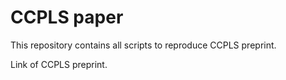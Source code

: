 # CCPLS paper

This repository contains all scripts to reproduce CCPLS preprint.

Link of CCPLS preprint.

